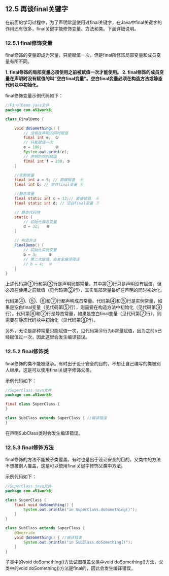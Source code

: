 ## 12.5 再谈final关键字

在前面的学习过程中，为了声明常量使用过final关键字，在Java中final关键字的作用还有很多，final关键字能修饰变量、方法和类。下面详细说明。

### 12.5.1 final修饰变量

final修饰的变量即成为常量，只能赋值一次，但是final所修饰局部变量和成员变量有所不同。

**1.  final修饰的局部变量必须使用之前被赋值一次才能使用。
2.  final修饰的成员变量在声明时没有赋值的叫“空白final变量”。空白final变量必须在构造方法或静态代码块中初始化。**

final修饰变量示例代码如下：


```java
//FinalDemo.java文件
package com.a51work6;

class FinalDemo {

	void doSomething() {
		// 没有在声明的同时赋值
		final int e;  ①
		// 只能赋值一次
		e = 100;      ②
		System.out.print(e);
		// 声明的同时赋值
		final int f = 200; ③
	}

	//实例常量
	final int a = 5; // 直接赋值  ④
	final int b; // 空白final变量 ⑤

	//静态常量
	final static int c = 12;// 直接赋值  ⑥
	final static int d; // 空白final变量 ⑦

	// 静态代码块
	static {					
		// 初始化静态变量
		d = 32;   ⑧
	}

	// 构造方法
	FinalDemo() {			
		// 初始化实例变量
		b = 3;     ⑨
		// 第二次赋值，会发生编译错误
		// b = 4;  ⑩
	}
}

```


上述代码第①行和第③行是声明局部常量，其中第①行只是声明没有赋值，但必须在使用之前赋值（见代码第②行），其实局部常量最好在声明的同时初始化。

代码第④、⑤、⑥和⑦行都声明成员常量。代码第④和⑤行是实例常量，如果是空白final变量（见代码第⑤行），则需要在构造方法中初始化（见代码第⑨行）。代码第⑥和⑦行是静态常量，如果是空白final变量（见代码第⑦行），则需要在静态代码块中初始化（见代码第⑧行）。

另外，无论是那种常量只能赋值一次，见代码第⑩行为b常量赋值，因为之前b已经赋值过一次，因此这里会发生编译错误。

### 12.5.2 final修饰类

final修饰的类不能被继承。有时出于设计安全的目的，不想让自己编写的类被别人继承，这是可以使用final关键字修饰父类。

示例代码如下：


```java
//SuperClass.java文件
package com.a51work6;

final class SuperClass {
}

class SubClass extends SuperClass { //编译错误
}
```

在声明SubClass类时会发生编译错误。

### 12.5.3 final修饰方法

final修饰的方法不能被子类覆盖。有时也是出于设计安全的目的，父类中的方法不想被别人覆盖，这是可以使用final关键字修饰父类中方法。

示例代码如下：


```java
//SuperClass.java文件
package com.a51work6;

class SuperClass {
	final void doSomething() {
		System.out.println("in SuperClass.doSomething()");
	}
}

class SubClass extends SuperClass {
	@Override
	void doSomething() { //编译错误
		System.out.println("in SubClass.doSomething()");
	}
}

```


子类中的void doSomething()方法试图覆盖父类中void doSomething()方法，父类中的void doSomething()方法是final的，因此会发生编译错误。